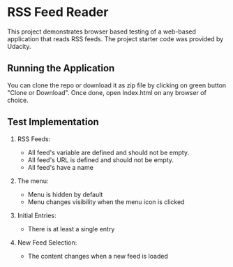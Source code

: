 # RSS Feed Reader

This project demonstrates browser based testing of a web-based application that reads RSS feeds.
The project starter code was provided by Udacity.

## Running the Application

You can clone the repo or download it as zip file by clicking on green button "Clone or Download". Once done, open Index.html on any browser of choice.

## Test Implementation

1. RSS Feeds:

   - All feed's variable are defined and should not be empty.
   - All feed's URL is defined and should not be empty.
   - All feed's have a name

2. The menu:

   - Menu is hidden by default
   - Menu changes visibility when the menu icon is clicked

3. Initial Entries:

   - There is at least a single entry

4. New Feed Selection:

   - The content changes when a new feed is loaded
